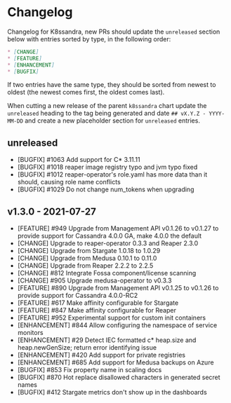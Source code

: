 # Changelog

Changelog for K8ssandra, new PRs should update the `unreleased` section below with entries sorted by type, in the 
following order:

```markdown
* [CHANGE]
* [FEATURE]
* [ENHANCEMENT]
* [BUGFIX]
```

If two entries have the same type, they should be sorted from newest to oldest (the newest comes first, the oldest comes 
last).

When cutting a new release of the parent `k8ssandra` chart update the `unreleased` heading to the tag being generated 
and date `## vX.Y.Z - YYYY-MM-DD` and create a new placeholder section for  `unreleased` entries.

## unreleased

* [BUGFIX] #1063 Add support for C* 3.11.11
* [BUGFIX] #1018 reaper image registry typo and jvm typo fixed
* [BUGFIX] #1012 reaper-operator's role.yaml has more data than it should, causing role name conflicts
* [BUGFIX] #1029 Do not change num_tokens when upgrading

## v1.3.0 - 2021-07-27

* [FEATURE] #949 Upgrade from Management API v0.1.26 to v0.1.27 to provide support for Cassandra 4.0.0 GA, make 4.0.0 the default
* [CHANGE] Upgrade to reaper-operator 0.3.3 and Reaper 2.3.0
* [CHANGE] Upgrade from Stargate 1.0.18 to 1.0.29
* [CHANGE] Upgrade from Medusa 0.10.1 to 0.11.0
* [CHANGE] Upgrade from Reaper 2.2.2 to 2.2.5
* [CHANGE] #812 Integrate Fossa component/license scanning
* [CHANGE] #905 Upgrade medusa-operator to v0.3.3
* [FEATURE] #890 Upgrade from Management API v0.1.25 to v0.1.26 to provide support for Cassandra 4.0.0-RC2
* [FEATURE] #617 Make affinity configurable for Stargate
* [FEATURE] #847 Make affinity configurable for Reaper
* [FEATURE] #952 Experimental support for custom init containers
* [ENHANCEMENT] #844 Allow configuring the namespace of service monitors
* [ENHANCEMENT] #29 Detect IEC formatted c* heap.size and heap.newGenSize; return error identifying issue  
* [ENHANCEMENT] #420 Add support for private registries
* [ENHANCEMENT] #685 Add support for Medusa backups on Azure
* [BUGFIX] #853 Fix property name in scaling docs
* [BUGFIX] #870 Hot replace disallowed characters in generated secret names
* [BUGFIX] #412 Stargate metrics don't show up in the dashboards
